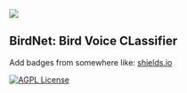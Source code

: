 <img src="https://happymag.tv/wp-content/uploads/2020/04/Webp.net-resizeimage-9-2.jpg" >

## BirdNet: Bird Voice CLassifier

Add badges from somewhere like: [shields.io](https://shields.io/)

[![AGPL License](https://img.shields.io/badge/license-AGPL-blue.svg)](http://www.gnu.org/licenses/agpl-3.0)

